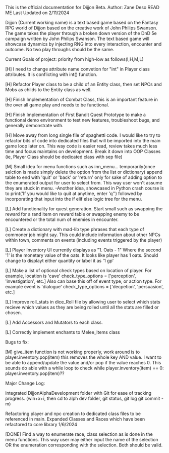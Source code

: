 This is the official documentation for Dijjon Beta.
Author: Zane Deso
READ ME Last Updated on 2/11/2024

Dijjon (Current working name) is a text based game based on the Fantasy RPG world of Dijjon based on the creative work of John Philips Swanson. The game takes the player through a broken down version of the DnD 5e campaign written by John Philips Swanson. The text based game will showcase dynamics by injecting RNG into every interaction, encounter and outcome. No two play throughs should be the same. 





Current Goals of project: priority from high-low as follows(!,H,M,L)

[H] I need to change attribute name convetion for "int" in Player class attributes. It is conflicting with int() function.

[H] Refactor Player class to be a child of an Entity class, then set NPCs and Mobs as childs to the Entity class as well.

[H] Finish Implementation of Combat Class, this is an important feature in the over all game play and needs to be functional.

[H] Finish Implementation of First Bandit Quest Prototype to make a functional demo environment to test new features, troubleshoot bugs, and generally demonstrate with.

[H] Move away from long single file of spaghetti code. I would like to try to refactor bits of code into dedicated files that will be imported into the main game loop later on. This way code is easier read, review takes much less time and focus maintains on development. Break it down into OOP Classes (ie, Player Class should be dedicated class with sep file)

[M] Small idea for menu functions such as inn_menu... temporarily(once selction is made simply delete the option from the list or dictionary) append table to end with 'quit' or 'back' or 'return' only for sake of adding option to the enumerated output for user to select from. This way user won't assume they are stuck in menu.
-Another idea, showcased in Python crash course is to print('If you would like to quit at anytime, enter 'q'') followed by incorporating that input into the if elif else logic tree for the menu.

[L] Add functionality for quest generation. Start small such as swapping the reward for a rand item on reward table or swapping enemy to be encountered or the total num of enemies in encounter.

[L] Create a dictionary with mad-lib type phrases that each type of commoner job might say. This could include information about other NPCs within town, comments on events (including events triggered by the player)

[L] Player Inventory UI currently displays as "1. Oats - 1" Where the second '1' is the monetary value of the oats. It looks like player has 1 oats. Should change to displayt either quantity or label it as '1 gp'

[L] Make a list of optional check types based on location of player. For example, location is 'cave' check_type_options = ['perception', 'investigation', etc.] Also can base this off of event type, or action type. For example event is 'dialogue' check_type_options = ['decpetion', 'persuasion', etc.]

[L] Improve roll_stats in dice_Roll file by allowing user to select which stats recieve which values as they are being rolled until all the stats are filled or chosen.

[L] Add Accessors and Mutators to each class.

[L] Correctly implement enchants to Melee_Items class




Bugs to fix:

[M] give_item function is not working properly, work around is to player.inventory.pop(item) this removes the whole key AND value. I want to be able to append/update the value and/or pop if the value reaches 0. This sounds do able with a while loop to check while player.inventory(item) == 0: player.inventory.pop(item)??



Major Change Log:

Integrated DijjonAlphaDevelopment folder with Git for ease of tracking progress. (win+x+i, then cd to alph dev folder, git status, git log git commit -m)

Refactoring player and npc creation to dedicated class files to be referenced in main. Expanded Classes and Races which have been refactored to core library 1/6/2024

[DONE] Find a way to enumerate race, class selection as is done in the menu functions. This way user may either input the name of the selection OR the enumeration corresponding with the selection. Both should be valid.